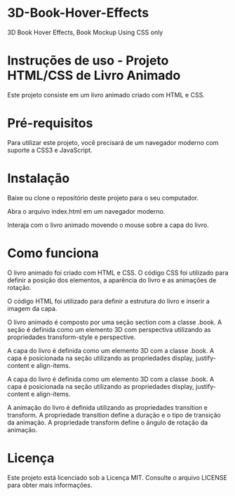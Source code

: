 # 3D-Book-Hover-Effects
3D Book Hover Effects, Book Mockup Using CSS only

# Instruções de uso - Projeto HTML/CSS de Livro Animado
Este projeto consiste em um livro animado criado com HTML e CSS.

# Pré-requisitos
Para utilizar este projeto, você precisará de um navegador moderno com suporte a CSS3 e JavaScript.

# Instalação
Baixe ou clone o repositório deste projeto para o seu computador.

Abra o arquivo index.html em um navegador moderno.

Interaja com o livro animado movendo o mouse sobre a capa do livro.

# Como funciona
O livro animado foi criado com HTML e CSS. O código CSS foi utilizado para definir a posição dos elementos, a aparência do livro e as animações de rotação.

O código HTML foi utilizado para definir a estrutura do livro e inserir a imagem da capa.

O livro animado é composto por uma seção section com a classe .book. A seção é definida como um elemento 3D com perspectiva utilizando as propriedades transform-style e perspective.

A capa do livro é definida como um elemento 3D com a classe .book. A capa é posicionada na seção utilizando as propriedades display, justify-content e align-items.

A capa do livro é definida como um elemento 3D com a classe .book. A capa é posicionada na seção utilizando as propriedades display, justify-content e align-items.

A animação do livro é definida utilizando as propriedades transition e transform. A propriedade transition define a duração e o tipo de transição da animação. A propriedade transform define o ângulo de rotação da animação.

# Licença
Este projeto está licenciado sob a Licença MIT. Consulte o arquivo LICENSE para obter mais informações.
